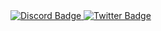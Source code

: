 <!-- <h2 align="center"></h2>
  <div align="center">
<img src="https://media.giphy.com/media/mf1bN7i6Ktx16/giphy.gif" align="right" width="373.5px" height="208.5px">
  </div>
<p align="center"><a href="https://twitter.com/uug4na_" target="_blank"><img src="https://img.shields.io/badge/Discord-blue?style=for-the-badge&logo=discord&logoColor=white"/></a> <a href="https://discord.com/users/unagaldai#6195" target="_blank"><img src="https://img.shields.io/badge/Twitter-blue?style=for-the-badge&logo=twitter&logoColor=white"/></a></p>
</div> 
<p align="center"><3</p> -->
<div id="badges">
  <a href="https://discord.com/users/unagaldai#6195">
    <img src="https://img.shields.io/badge/Discord-blue?style=for-the-badge&logo=discord&logoColor=white" alt="Discord Badge"/>
  </a>
  <a href="https://twitter.com/uug4na_">
    <img src="https://img.shields.io/badge/Twitter-blue?style=for-the-badge&logo=twitter&logoColor=white" alt="Twitter Badge"/>
  </a>
</div>

<!-- <img align="center" alt="Coding" width="850" src="https://media.giphy.com/media/mf1bN7i6Ktx16/giphy.gif"> -->
